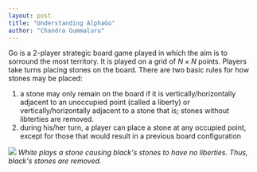 ```yaml
---
layout: post
title: "Understanding AlphaGo"
author: "Chandra Gummaluru"
---
```


Go is a 2-player strategic board game played in which the aim is to sorround the most territory. It is played on a grid of $N \times N$ points. Players take turns placing stones on the board. There are two basic rules for how stones may be placed:

1. a stone may only remain on the board if it is vertically/horizontally adjacent to an unoccupied point (called a liberty) or vertically/horizontally adjacent to a stone that is; stones without libterties are removed.
2. during his/her turn, a player can place a stone at any occupied point, except for those that would result in a previous board configuration

![]([https://upload.wikimedia.org/wikipedia/commons/6/6e/Go_capturing.png](https://github.com/chandra-gummaluru/chandra-gummaluru.github.io/raw/master/media/go/gif_stone_capture.gif))
*White plays a stone causing black's stones to have no liberties. Thus, black's stones are removed.*
